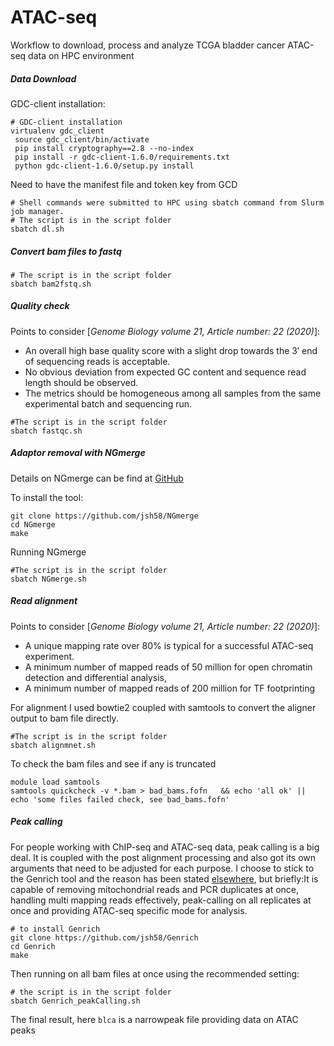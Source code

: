 # ATAC-seq
Workflow  to download, process and analyze TCGA bladder cancer ATAC-seq data on HPC environment

##### Data Download

GDC-client installation:
```shell
# GDC-client installation
virtualenv gdc_client
 source gdc_client/bin/activate
 pip install cryptography==2.8 --no-index
 pip install -r gdc-client-1.6.0/requirements.txt
 python gdc-client-1.6.0/setup.py install
 ```
 Need to have the manifest file and token key from GCD
 ```shell
 # Shell commands were submitted to HPC using sbatch command from Slurm job manager. 
 # The script is in the script folder
 sbatch dl.sh
 ```
 ##### Convert bam files to fastq 
 
  ```shell
 # The script is in the script folder
 sbatch bam2fstq.sh
 ```
##### Quality check

Points to consider [_Genome Biology volume 21, Article number: 22 (2020)_]:
- An overall high base quality score with a slight drop towards the 3′ end of sequencing reads is acceptable. 
- No obvious deviation from expected GC content and sequence read length should be observed. 
- The metrics should be homogeneous among all samples from the same experimental batch and sequencing run.

```shel
#The script is in the script folder
sbatch fastqc.sh
```

##### Adaptor removal with NGmerge
Details on NGmerge can be find at [GitHub](https://github.com/jsh58/NGmerge)

To install the tool:

```shell
git clone https://github.com/jsh58/NGmerge
cd NGmerge
make
```
Running NGmerge

```shell
#The script is in the script folder
sbatch NGmerge.sh 
```




##### Read alignment 

Points to consider [_Genome Biology volume 21, Article number: 22 (2020)_]:
- A unique mapping rate over 80% is typical for a successful ATAC-seq experiment. 
- A minimum number of mapped reads of  50 million for open chromatin detection and differential analysis, 
- A minimum number of mapped reads of 200 million for TF footprinting 

For alignment I used bowtie2 coupled with samtools to convert the aligner output to bam file directly. 

```shell
#The script is in the script folder
sbatch alignmnet.sh
```
To check the bam files and see if any is truncated
```shell
module load samtools
samtools quickcheck -v *.bam > bad_bams.fofn   && echo 'all ok' || echo 'some files failed check, see bad_bams.fofn'
```
##### Peak calling
For people working with ChIP-seq and ATAC-seq data, peak calling is a big deal. It is coupled with the post alignment processing and also got its own arguments that need to be adjusted for each purpose. I choose to stick to the Genrich tool and the reason has been stated [elsewhere](https://informatics.fas.harvard.edu/atac-seq-guidelines.html), but briefly:It is capable of removing mitochondrial reads and PCR duplicates at once, handling multi mapping reads effectively, peak-calling on all replicates at once and providing ATAC-seq specific mode for analysis.

```shell
# to install Genrich
git clone https://github.com/jsh58/Genrich
cd Genrich
make
```
Then running on all bam files at once using the recommended setting:

```shell
# the script is in the script folder
sbatch Genrich_peakCalling.sh
```
The final result, here ```blca``` is a narrowpeak file providing data on ATAC peaks
